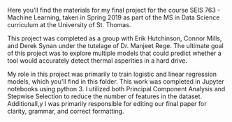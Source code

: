 Here you’ll find the materials for my final project for the course SEIS 763 - Machine Learning, taken in Spring 2019 as part of the MS in Data Science curriculum at the University of St. Thomas.

This project was completed as a group with Erik Hutchinson, Connor Mills, and Derek Synan under the tutelage of Dr. Manjeet Rege. The ultimate goal of this project was to explore multiple models that could predict whether a tool would accurately detect thermal asperities in a hard drive. 

My role in this project was primarily to train logistic and linear regression models, which you'll find in this folder. This work was completed in Jupyter notebooks using python 3. I utilized both Principal Component Analysis and Stepwise Selection to reduce the number of features in the dataset. Additionall,y I was primarily responsible for editing our final paper for clarity, grammar, and correct formatting.
